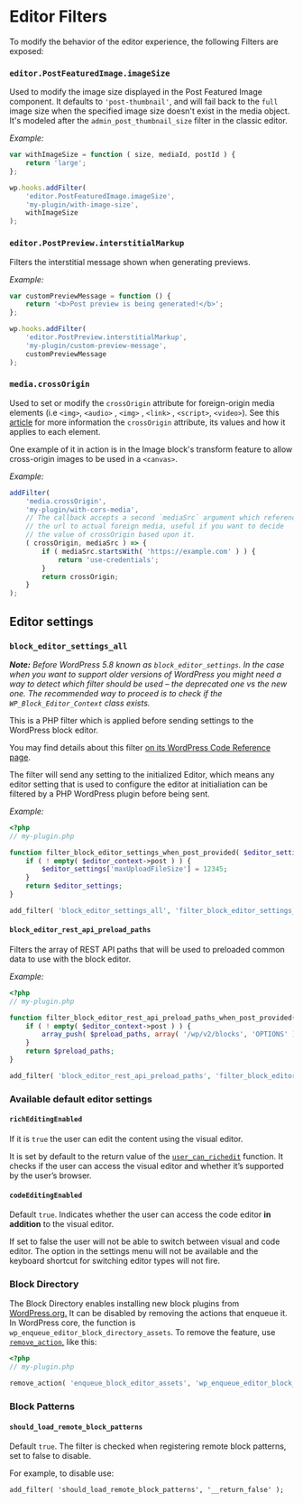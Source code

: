 # Editor Filters

To modify the behavior of the editor experience, the following Filters are exposed:

### `editor.PostFeaturedImage.imageSize`

Used to modify the image size displayed in the Post Featured Image component. It defaults to `'post-thumbnail'`, and will fail back to the `full` image size when the specified image size doesn't exist in the media object. It's modeled after the `admin_post_thumbnail_size` filter in the classic editor.

_Example:_

```js
var withImageSize = function ( size, mediaId, postId ) {
	return 'large';
};

wp.hooks.addFilter(
	'editor.PostFeaturedImage.imageSize',
	'my-plugin/with-image-size',
	withImageSize
);
```

### `editor.PostPreview.interstitialMarkup`

Filters the interstitial message shown when generating previews.

_Example:_

```js
var customPreviewMessage = function () {
	return '<b>Post preview is being generated!</b>';
};

wp.hooks.addFilter(
	'editor.PostPreview.interstitialMarkup',
	'my-plugin/custom-preview-message',
	customPreviewMessage
);
```

### `media.crossOrigin`

Used to set or modify the `crossOrigin` attribute for foreign-origin media elements (i.e `<img>`, `<audio>` , `<img>` , `<link>` , `<script>`, `<video>`). See this [article](https://developer.mozilla.org/en-US/docs/Web/HTML/Attributes/crossorigin) for more information the `crossOrigin` attribute, its values and how it applies to each element.

One example of it in action is in the Image block's transform feature to allow cross-origin images to be used in a `<canvas>`.

_Example:_

```js
addFilter(
	'media.crossOrigin',
	'my-plugin/with-cors-media',
	// The callback accepts a second `mediaSrc` argument which references
	// the url to actual foreign media, useful if you want to decide
	// the value of crossOrigin based upon it.
	( crossOrigin, mediaSrc ) => {
		if ( mediaSrc.startsWith( 'https://example.com' ) ) {
			return 'use-credentials';
		}
		return crossOrigin;
	}
);
```

## Editor settings

### `block_editor_settings_all`

_**Note:** Before WordPress 5.8 known as `block_editor_settings`. In the case when you want to support older versions of WordPress you might need a way to detect which filter should be used – the deprecated one vs the new one. The recommended way to proceed is to check if the `WP_Block_Editor_Context` class exists._

This is a PHP filter which is applied before sending settings to the WordPress block editor.

You may find details about this filter [on its WordPress Code Reference page](https://developer.wordpress.org/reference/hooks/block_editor_settings_all/).

The filter will send any setting to the initialized Editor, which means any editor setting that is used to configure the editor at initialiation can be filtered by a PHP WordPress plugin before being sent.

_Example:_

```php
<?php
// my-plugin.php

function filter_block_editor_settings_when_post_provided( $editor_settings, $editor_context ) {
	if ( ! empty( $editor_context->post ) ) {
		$editor_settings['maxUploadFileSize'] = 12345;
	}
	return $editor_settings;
}

add_filter( 'block_editor_settings_all', 'filter_block_editor_settings_when_post_provided', 10, 2 );
```

#### `block_editor_rest_api_preload_paths`

Filters the array of REST API paths that will be used to preloaded common data to use with the block editor.

_Example:_

```php
<?php
// my-plugin.php

function filter_block_editor_rest_api_preload_paths_when_post_provided( $preload_paths, $editor_context ) {
	if ( ! empty( $editor_context->post ) ) {
		array_push( $preload_paths, array( '/wp/v2/blocks', 'OPTIONS' ) );
	}
	return $preload_paths;
}

add_filter( 'block_editor_rest_api_preload_paths', 'filter_block_editor_rest_api_preload_paths_when_post_provided', 10, 2 );
```

### Available default editor settings

#### `richEditingEnabled`

If it is `true` the user can edit the content using the visual editor.

It is set by default to the return value of the [`user_can_richedit`](https://developer.wordpress.org/reference/functions/user_can_richedit/) function. It checks if the user can access the visual editor and whether it’s supported by the user’s browser.

#### `codeEditingEnabled`

Default `true`. Indicates whether the user can access the code editor **in addition** to the visual editor.

If set to false the user will not be able to switch between visual and code editor. The option in the settings menu will not be available and the keyboard shortcut for switching editor types will not fire.

### Block Directory

The Block Directory enables installing new block plugins from [WordPress.org.](https://wordpress.org/plugins/browse/block/) It can be disabled by removing the actions that enqueue it. In WordPress core, the function is `wp_enqueue_editor_block_directory_assets`. To remove the feature, use [`remove_action`,](https://developer.wordpress.org/reference/functions/remove_action/) like this:

```php
<?php
// my-plugin.php

remove_action( 'enqueue_block_editor_assets', 'wp_enqueue_editor_block_directory_assets' );
```

### Block Patterns

#### `should_load_remote_block_patterns`

Default `true`. The filter is checked when registering remote block patterns, set to false to disable.

For example, to disable use:

```
add_filter( 'should_load_remote_block_patterns', '__return_false' );
```

